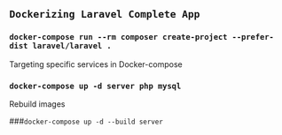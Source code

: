 ## `Dockerizing Laravel Complete App`

### `docker-compose run --rm composer create-project --prefer-dist laravel/laravel .`

Targeting specific services in Docker-compose 

### `docker-compose up -d server php mysql`

Rebuild images

###`docker-compose up -d --build server`